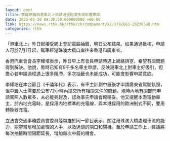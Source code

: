 ```yaml
---
layout: post
title: 李耀培稱倘港車北上申請過程阻滯多或影響意欲
date: 2023-05-30 09:30:50.000000000 +08:00
link: https://news.rthk.hk/rthk/ch/component/k2/1702663-20230530.htm
categories: rthk
---
```


「港車北上」昨日起接受網上登記電腦抽籤，明日公布結果。如果通過批核，申請人可於7月1日起，駕車經港珠澳大橋口岸往來香港和廣東省。

香港汽車會會長李耀培表示，昨日早上有會員申請時遇上網絡擠塞，希望有關問題得到解決。他說，暫時已知有9千多名車主申請，反映港車北上對車主好吸引，但擔心若申請過程遇上很多阻滯，多次抽籤也未能成功，可能會影響申請意欲。

李耀培在本台節目《千禧年代》表示，有車主計劃中籤後才申請廣東省駕駛執照，但中籤人士需要於公布72小時內提交所有相關文件的問題，現時內地有關部門申請駕照人數眾多，未必能夠趕及，認為事先申請會較穩妥。他又提醒本港電動車主，於內地充電時，是採用內地標準的充電線，與本港採用的歐洲制式不同，要用轉換器充電。

立法會交通事務委員會委員陸頌雄於同一節目表示，關注港珠澳大橋處理車流的能力，期望當局增加處理的人手，以及過關的閘口和閘機。至於申請工作上，建議將每次抽籤時間隔距延長，增加每次中籤的機會。
